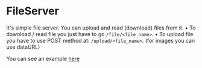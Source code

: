 # FileServer
It's simple file server. You can upload and read (download) files from it. 
• To download / read file you just have to go `/file/<file_name>`.
• To upload file you have to use POST method at: `/upload/<file_name>`. (for images you can use dataURL)

You can see an example [here](github.com/Spajciuch/FileServer/blob/main/src/test.ts)
